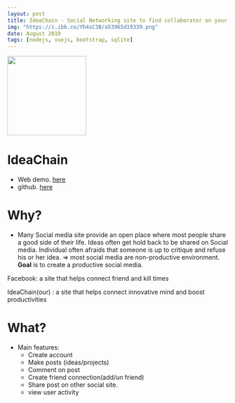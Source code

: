 ```yaml
---
layout: post
title: IdeaChain - Social Networking site to find collaborator on your project
img: "https://i.ibb.co/Yh4sC3B/a53965d19339.png"
date: August 2019
tags: [nodejs, vuejs, bootstrap, sqlite]
---
```


 <img width="180" height="180" align="center" src="https://i.ibb.co/Yh4sC3B/a53965d19339.png">


# IdeaChain
- Web demo. [here](http://ideachain.glitch.me/)
- github. [here](https://github.com/datduyng/ideachain/)

# Why? 
- Many Social media site provide an open place where most people share a good side of their life. Ideas often get hold back to be shared on Social media. Individual often afraids that someone is up to critique and refuse his or her idea. => most social media are non-productive environment. **Goal** is to create a productive social media. 

Facebook: a site that helps connect friend and kill times 

IdeaChain(our) : a site that helps connect innovative mind and boost productivities

# What? 
- Main features: 
  - Create account
  - Make posts (ideas/projects)
  - Comment on post
  - Create friend connection(add/un friend)
  - Share post on other social site. 
  - view user activity
